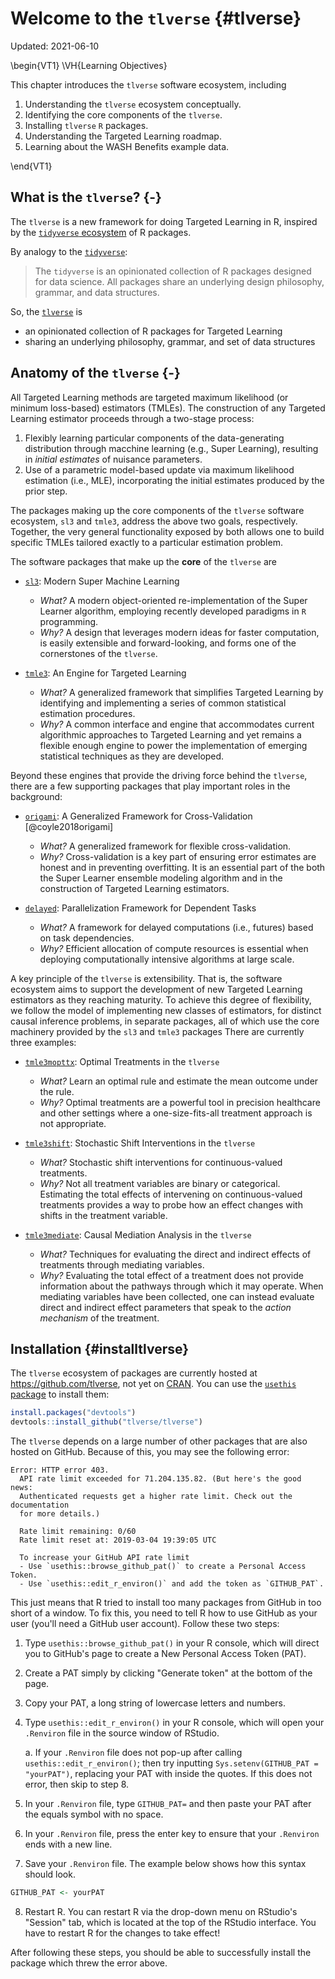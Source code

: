 # Welcome to the `tlverse` {#tlverse}

Updated: 2021-06-10

\begin{VT1}
\VH{Learning Objectives}



This chapter introduces the `tlverse` software ecosystem, including

1. Understanding the `tlverse` ecosystem conceptually.
2. Identifying the core components of the `tlverse`.
3. Installing `tlverse` `R` packages.
4. Understanding the Targeted Learning roadmap.
5. Learning about the WASH Benefits example data.

\end{VT1}

## What is the `tlverse`? {-}

The `tlverse` is a new framework for doing Targeted Learning in R, inspired by
the [`tidyverse` ecosystem](https://tidyverse.org) of R packages.

By analogy to the [`tidyverse`](https://tidyverse.org/):

> The `tidyverse` is an opinionated collection of R packages designed for data
> science. All packages share an underlying design philosophy, grammar, and data
> structures.

So, the [`tlverse`](https://tlverse.org) is

* an opinionated collection of R packages for Targeted Learning
* sharing an underlying philosophy, grammar, and set of data structures

## Anatomy of the `tlverse` {-}

All Targeted Learning methods are targeted maximum likelihood (or minimum
loss-based) estimators (TMLEs). The construction of any Targeted Learning
estimator proceeds through a two-stage process:

1. Flexibly learning particular components of the data-generating distribution
   through macchine learning (e.g., Super Learning), resulting in _initial
   estimates_ of nuisance parameters.
2. Use of a parametric model-based update via maximum likelihood estimation
   (i.e., MLE), incorporating the initial estimates produced by the prior step.

The packages making up the core components of the `tlverse` software ecosystem,
`sl3` and `tmle3`, address the above two goals, respectively. Together, the very
general functionality exposed by both allows one to build specific TMLEs
tailored exactly to a particular estimation problem.

The software packages that make up the **core** of the `tlverse` are

* [`sl3`](https://github.com/tlverse/sl3): Modern Super Machine Learning
  * _What?_ A modern object-oriented re-implementation of the Super Learner
    algorithm, employing recently developed paradigms in `R` programming.
  * _Why?_ A design that leverages modern ideas for faster computation, is
    easily extensible and forward-looking, and forms one of the cornerstones of
    the `tlverse`.

* [`tmle3`](https://github.com/tlverse/tmle3): An Engine for Targeted Learning
  * _What?_ A generalized framework that simplifies Targeted Learning by
    identifying and implementing a series of common statistical estimation
    procedures.
  * _Why?_ A common interface and engine that accommodates current algorithmic
    approaches to Targeted Learning and yet remains a flexible enough engine to
    power the implementation of emerging statistical techniques as they are
    developed.

Beyond these engines that provide the driving force behind the `tlverse`, there
are a few supporting packages that play important roles in the background:

* [`origami`](https://github.com/tlverse/origami): A Generalized Framework for
   Cross-Validation [@coyle2018origami]
  * _What?_ A generalized framework for flexible cross-validation.
  * _Why?_ Cross-validation is a key part of ensuring error estimates are honest
    and in preventing overfitting. It is an essential part of the both the Super
    Learner ensemble modeling algorithm and in the construction of Targeted
    Learning estimators.

* [`delayed`](https://github.com/tlverse/delayed): Parallelization Framework for
   Dependent Tasks
  * _What?_ A framework for delayed computations (i.e., futures) based on task
    dependencies.
  * _Why?_ Efficient allocation of compute resources is essential when deploying
    computationally intensive algorithms at large scale.

A key principle of the `tlverse` is extensibility. That is, the software
ecosystem aims to support the development of new Targeted Learning estimators as
they reaching maturity. To achieve this degree of flexibility, we follow the
model of implementing new classes of estimators, for distinct causal inference
problems, in separate packages, all of which use the core machinery provided by
the `sl3` and `tmle3` packages There are currently three examples:

* [`tmle3mopttx`](https://github.com/tlverse/tmle3mopttx): Optimal Treatments
  in the `tlverse`
  * _What?_ Learn an optimal rule and estimate the mean outcome under the rule.
  * _Why?_ Optimal treatments are a powerful tool in precision healthcare and
    other settings where a one-size-fits-all treatment approach is not
    appropriate.

* [`tmle3shift`](https://github.com/tlverse/tmle3shift): Stochastic Shift
  Interventions in the `tlverse`
  * _What?_ Stochastic shift interventions for continuous-valued treatments.
  * _Why?_ Not all treatment variables are binary or categorical. Estimating the
    total effects of intervening on continuous-valued treatments provides a way
    to probe how an effect changes with shifts in the treatment variable.

* [`tmle3mediate`](https://github.com/tlverse/tmle3mediate): Causal Mediation
  Analysis in the `tlverse`
  * _What?_ Techniques for evaluating the direct and indirect effects of
    treatments through mediating variables.
  * _Why?_ Evaluating the total effect of a treatment does not provide
    information about the pathways through which it may operate. When mediating
    variables have been collected, one can instead evaluate direct and indirect
    effect parameters that speak to the _action mechanism_ of the treatment.

## Installation {#installtlverse}

The `tlverse` ecosystem of packages are currently hosted at
https://github.com/tlverse, not yet on [CRAN](https://CRAN.R-project.org/). You
can use the [`usethis` package](https://usethis.r-lib.org/) to install them:


```r
install.packages("devtools")
devtools::install_github("tlverse/tlverse")
```

The `tlverse` depends on a large number of other packages that are also hosted
on GitHub. Because of this, you may see the following error:

```
Error: HTTP error 403.
  API rate limit exceeded for 71.204.135.82. (But here's the good news:
  Authenticated requests get a higher rate limit. Check out the documentation
  for more details.)

  Rate limit remaining: 0/60
  Rate limit reset at: 2019-03-04 19:39:05 UTC

  To increase your GitHub API rate limit
  - Use `usethis::browse_github_pat()` to create a Personal Access Token.
  - Use `usethis::edit_r_environ()` and add the token as `GITHUB_PAT`.
```

This just means that R tried to install too many packages from GitHub in too
short of a window. To fix this, you need to tell R how to use GitHub as your
user (you'll need a GitHub user account). Follow these two steps:

1. Type `usethis::browse_github_pat()` in your R console, which will direct
   you to GitHub's page to create a New Personal Access Token (PAT).
2. Create a PAT simply by clicking "Generate token" at the bottom of the page.
3. Copy your PAT, a long string of lowercase letters and numbers.
4. Type `usethis::edit_r_environ()` in your R console, which will open your
   `.Renviron` file in the source window of RStudio.

    a. If your `.Renviron` file does not pop-up after calling
       `usethis::edit_r_environ()`; then try inputting
       `Sys.setenv(GITHUB_PAT = "yourPAT")`, replacing your PAT with inside the
       quotes. If this does not error, then skip to step 8.

5. In your `.Renviron` file, type `GITHUB_PAT=` and then paste your PAT after
   the equals symbol with no space.
6. In your `.Renviron` file, press the enter key to ensure that your `.Renviron`
   ends with a new line.
7. Save your `.Renviron` file. The example below shows how this syntax should
   look.

  
  ```r
  GITHUB_PAT <- yourPAT
  ```

8. Restart R. You can restart R via the drop-down menu on RStudio's "Session"
   tab, which is located at the top of the RStudio interface. You have to
   restart R for the changes to take effect!

After following these steps, you should be able to successfully install the
package which threw the error above.
